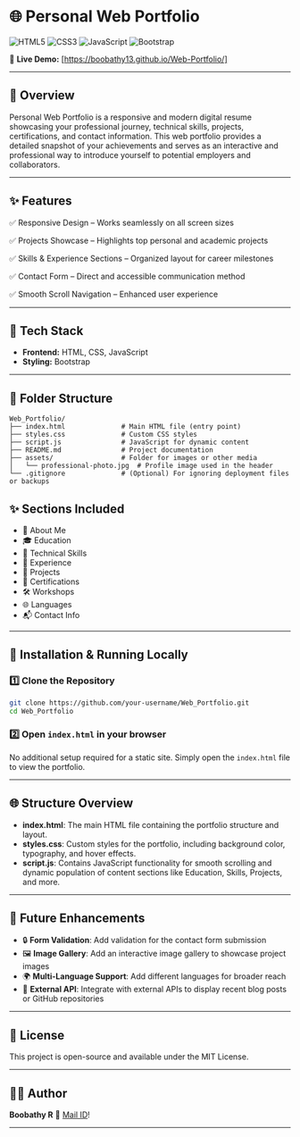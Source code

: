 # 🌐 Personal Web Portfolio

![HTML5](https://img.shields.io/badge/HTML5-E34F26?logo=html5\&logoColor=white)
![CSS3](https://img.shields.io/badge/CSS3-1572B6?logo=css3\&logoColor=white)
![JavaScript](https://img.shields.io/badge/JavaScript-F7DF1E?logo=javascript\&logoColor=black)
![Bootstrap](https://img.shields.io/badge/Bootstrap-7952B3?logo=bootstrap\&logoColor=white)


🚀 **Live Demo:** [https://boobathy13.github.io/Web-Portfolio/]

---

## 📌 Overview

Personal Web Portfolio is a responsive and modern digital resume showcasing your professional journey, technical skills, projects, certifications, and contact information. This web portfolio provides a detailed snapshot of your achievements and serves as an interactive and professional way to introduce yourself to potential employers and collaborators.

---

## ✨ Features

✅ Responsive Design – Works seamlessly on all screen sizes

✅ Projects Showcase – Highlights top personal and academic projects

✅ Skills & Experience Sections – Organized layout for career milestones

✅ Contact Form – Direct and accessible communication method

✅ Smooth Scroll Navigation – Enhanced user experience

---

## 🧰 Tech Stack

* **Frontend:** HTML, CSS, JavaScript
* **Styling:** Bootstrap

---

## 📁 Folder Structure

```
Web_Portfolio/
├── index.html              # Main HTML file (entry point)
├── styles.css              # Custom CSS styles
├── script.js               # JavaScript for dynamic content
├── README.md               # Project documentation
├── assets/                 # Folder for images or other media
│   └── professional-photo.jpg  # Profile image used in the header
└── .gitignore              # (Optional) For ignoring deployment files or backups
```
## ✨ Sections Included

* 👋 About Me
* 🎓 Education
* 🧠 Technical Skills
* 💼 Experience
* 📁 Projects
* 📜 Certifications
* 🛠️ Workshops
* 🌐 Languages
* 📬 Contact Info

---

## 🔧 Installation & Running Locally

### 1️⃣ Clone the Repository

```bash
git clone https://github.com/your-username/Web_Portfolio.git
cd Web_Portfolio
```

### 2️⃣ Open `index.html` in your browser

No additional setup required for a static site. Simply open the `index.html` file to view the portfolio.

---

## 🌐 Structure Overview

* **index.html**: The main HTML file containing the portfolio structure and layout.
* **styles.css**: Custom styles for the portfolio, including background color, typography, and hover effects.
* **script.js**: Contains JavaScript functionality for smooth scrolling and dynamic population of content sections like Education, Skills, Projects, and more.

---

## 🚀 Future Enhancements

* 🔒 **Form Validation**: Add validation for the contact form submission
* 🖼️ **Image Gallery**: Add an interactive image gallery to showcase project images
* 🌍 **Multi-Language Support**: Add different languages for broader reach
* 🔗 **External API**: Integrate with external APIs to display recent blog posts or GitHub repositories

---

## 📝 License

This project is open-source and available under the MIT License.

---

## 👨‍💻 Author

**Boobathy R**
📧 [Mail ID](mailto:hungrylearner2002@gmail.com)!

---
